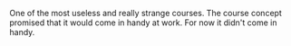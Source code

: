 One of the most useless and really strange courses. The course concept promised that it would come in handy at work. For now it didn't come in handy.
